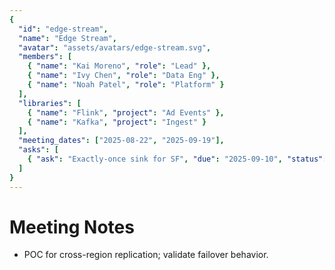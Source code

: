 ```yaml
---
{
  "id": "edge-stream",
  "name": "Edge Stream",
  "avatar": "assets/avatars/edge-stream.svg",
  "members": [
    { "name": "Kai Moreno", "role": "Lead" },
    { "name": "Ivy Chen", "role": "Data Eng" },
    { "name": "Noah Patel", "role": "Platform" }
  ],
  "libraries": [
    { "name": "Flink", "project": "Ad Events" },
    { "name": "Kafka", "project": "Ingest" }
  ],
  "meeting_dates": ["2025-08-22", "2025-09-19"],
  "asks": [
    { "ask": "Exactly-once sink for SF", "due": "2025-09-10", "status": "proposed" }
  ]
}
---
```


# Meeting Notes

- POC for cross-region replication; validate failover behavior.

